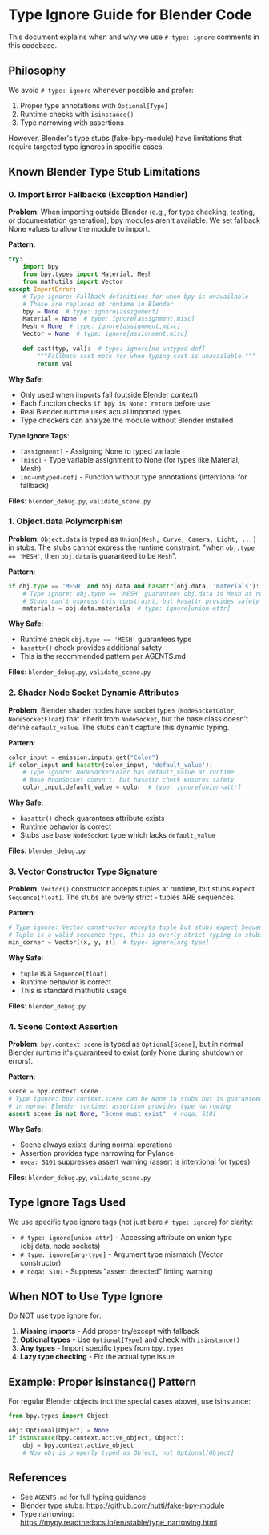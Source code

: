 # Type Ignore Guide for Blender Code

This document explains when and why we use `# type: ignore` comments in this codebase.

## Philosophy

We avoid `# type: ignore` whenever possible and prefer:
1. Proper type annotations with `Optional[Type]`
2. Runtime checks with `isinstance()`
3. Type narrowing with assertions

However, Blender's type stubs (fake-bpy-module) have limitations that require targeted type ignores in specific cases.

## Known Blender Type Stub Limitations

### 0. Import Error Fallbacks (Exception Handler)

**Problem**: When importing outside Blender (e.g., for type checking, testing, or documentation generation), bpy modules aren't available. We set fallback None values to allow the module to import.

**Pattern**:
```python
try:
    import bpy
    from bpy.types import Material, Mesh
    from mathutils import Vector
except ImportError:
    # Type ignore: Fallback definitions for when bpy is unavailable
    # These are replaced at runtime in Blender
    bpy = None  # type: ignore[assignment]
    Material = None  # type: ignore[assignment,misc]
    Mesh = None  # type: ignore[assignment,misc]
    Vector = None  # type: ignore[assignment,misc]
    
    def cast(typ, val):  # type: ignore[no-untyped-def]
        """Fallback cast mock for when typing.cast is unavailable."""
        return val
```

**Why Safe**:
- Only used when imports fail (outside Blender context)
- Each function checks `if bpy is None: return` before use
- Real Blender runtime uses actual imported types
- Type checkers can analyze the module without Blender installed

**Type Ignore Tags**:
- `[assignment]` - Assigning None to typed variable
- `[misc]` - Type variable assignment to None (for types like Material, Mesh)
- `[no-untyped-def]` - Function without type annotations (intentional for fallback)

**Files**: `blender_debug.py`, `validate_scene.py`

### 1. Object.data Polymorphism

**Problem**: `Object.data` is typed as `Union[Mesh, Curve, Camera, Light, ...]` in stubs. The stubs cannot express the runtime constraint: "when `obj.type == 'MESH'`, then `obj.data` is guaranteed to be `Mesh`".

**Pattern**:
```python
if obj.type == 'MESH' and obj.data and hasattr(obj.data, 'materials'):
    # Type ignore: obj.type == 'MESH' guarantees obj.data is Mesh at runtime
    # Stubs can't express this constraint, but hasattr provides safety
    materials = obj.data.materials  # type: ignore[union-attr]
```

**Why Safe**: 
- Runtime check `obj.type == 'MESH'` guarantees type
- `hasattr()` check provides additional safety
- This is the recommended pattern per AGENTS.md

**Files**: `blender_debug.py`, `validate_scene.py`

### 2. Shader Node Socket Dynamic Attributes

**Problem**: Blender shader nodes have socket types (`NodeSocketColor`, `NodeSocketFloat`) that inherit from `NodeSocket`, but the base class doesn't define `default_value`. The stubs can't capture this dynamic typing.

**Pattern**:
```python
color_input = emission.inputs.get("Color")
if color_input and hasattr(color_input, 'default_value'):
    # Type ignore: NodeSocketColor has default_value at runtime
    # Base NodeSocket doesn't, but hasattr check ensures safety
    color_input.default_value = color  # type: ignore[union-attr]
```

**Why Safe**:
- `hasattr()` check guarantees attribute exists
- Runtime behavior is correct
- Stubs use base `NodeSocket` type which lacks `default_value`

**Files**: `blender_debug.py`

### 3. Vector Constructor Type Signature

**Problem**: `Vector()` constructor accepts tuples at runtime, but stubs expect `Sequence[float]`. The stubs are overly strict - tuples ARE sequences.

**Pattern**:
```python
# Type ignore: Vector constructor accepts tuple but stubs expect Sequence[float]
# Tuple is a valid sequence type, this is overly strict typing in stubs
min_corner = Vector((x, y, z))  # type: ignore[arg-type]
```

**Why Safe**:
- `tuple` is a `Sequence[float]`
- Runtime behavior is correct
- This is standard mathutils usage

**Files**: `blender_debug.py`

### 4. Scene Context Assertion

**Problem**: `bpy.context.scene` is typed as `Optional[Scene]`, but in normal Blender runtime it's guaranteed to exist (only None during shutdown or errors).

**Pattern**:
```python
scene = bpy.context.scene
# Type ignore: bpy.context.scene can be None in stubs but is guaranteed
# in normal Blender runtime; assertion provides type narrowing
assert scene is not None, "Scene must exist"  # noqa: S101
```

**Why Safe**:
- Scene always exists during normal operations
- Assertion provides type narrowing for Pylance
- `noqa: S101` suppresses assert warning (assert is intentional for types)

**Files**: `blender_debug.py`, `validate_scene.py`

## Type Ignore Tags Used

We use specific type ignore tags (not just bare `# type: ignore`) for clarity:

- `# type: ignore[union-attr]` - Accessing attribute on union type (obj.data, node sockets)
- `# type: ignore[arg-type]` - Argument type mismatch (Vector constructor)
- `# noqa: S101` - Suppress "assert detected" linting warning

## When NOT to Use Type Ignore

Do NOT use type ignore for:

1. **Missing imports** - Add proper try/except with fallback
2. **Optional types** - Use `Optional[Type]` and check with `isinstance()`
3. **Any types** - Import specific types from `bpy.types`
4. **Lazy type checking** - Fix the actual type issue

## Example: Proper isinstance() Pattern

For regular Blender objects (not the special cases above), use isinstance:

```python
from bpy.types import Object

obj: Optional[Object] = None
if isinstance(bpy.context.active_object, Object):
    obj = bpy.context.active_object
    # Now obj is properly typed as Object, not Optional[Object]
```

## References

- See `AGENTS.md` for full typing guidance
- Blender type stubs: https://github.com/nutti/fake-bpy-module
- Type narrowing: https://mypy.readthedocs.io/en/stable/type_narrowing.html
